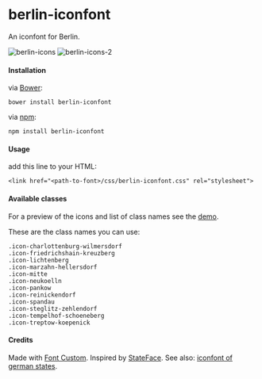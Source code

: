 berlin-iconfont
===============

An iconfont for Berlin.

![berlin-icons](http://i.imgur.com/6R0gyqt.png)
![berlin-icons-2](http://i.imgur.com/BSUce91.png)

#### Installation

via [Bower](http://bower.io/):
```
bower install berlin-iconfont
```

via [npm](https://www.npmjs.com/):
```
npm install berlin-iconfont
```

#### Usage

add this line to your HTML:

```
<link href="<path-to-font>/css/berlin-iconfont.css" rel="stylesheet">
```

#### Available classes

For a preview of the icons and list of class names see the [demo](http://apps.webkid.io/berlin-iconfont).

These are the class names you can use:

```
.icon-charlottenburg-wilmersdorf
.icon-friedrichshain-kreuzberg
.icon-lichtenberg
.icon-marzahn-hellersdorf
.icon-mitte
.icon-neukoelln
.icon-pankow
.icon-reinickendorf
.icon-spandau
.icon-steglitz-zehlendorf
.icon-tempelhof-schoeneberg
.icon-treptow-koepenick
```

#### Credits

Made with [Font Custom](http://fontcustom.com/).
Inspired by [StateFace](http://propublica.github.io/stateface/).
See also: [iconfont of german states](https://github.com/wbkd/germany-iconfont).

